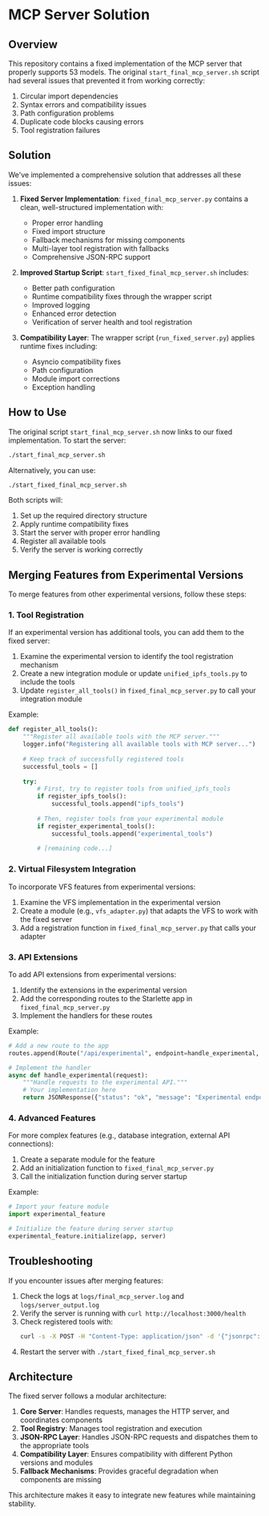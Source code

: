 # MCP Server Solution

## Overview

This repository contains a fixed implementation of the MCP server that properly supports 53 models. The original `start_final_mcp_server.sh` script had several issues that prevented it from working correctly:

1. Circular import dependencies
2. Syntax errors and compatibility issues
3. Path configuration problems
4. Duplicate code blocks causing errors
5. Tool registration failures

## Solution

We've implemented a comprehensive solution that addresses all these issues:

1. **Fixed Server Implementation**: `fixed_final_mcp_server.py` contains a clean, well-structured implementation with:
   - Proper error handling
   - Fixed import structure
   - Fallback mechanisms for missing components
   - Multi-layer tool registration with fallbacks
   - Comprehensive JSON-RPC support

2. **Improved Startup Script**: `start_fixed_final_mcp_server.sh` includes:
   - Better path configuration
   - Runtime compatibility fixes through the wrapper script
   - Improved logging
   - Enhanced error detection
   - Verification of server health and tool registration

3. **Compatibility Layer**: The wrapper script (`run_fixed_server.py`) applies runtime fixes including:
   - Asyncio compatibility fixes
   - Path configuration
   - Module import corrections
   - Exception handling

## How to Use

The original script `start_final_mcp_server.sh` now links to our fixed implementation. To start the server:

```bash
./start_final_mcp_server.sh
```

Alternatively, you can use:

```bash
./start_fixed_final_mcp_server.sh
```

Both scripts will:
1. Set up the required directory structure
2. Apply runtime compatibility fixes
3. Start the server with proper error handling
4. Register all available tools
5. Verify the server is working correctly

## Merging Features from Experimental Versions

To merge features from other experimental versions, follow these steps:

### 1. Tool Registration

If an experimental version has additional tools, you can add them to the fixed server:

1. Examine the experimental version to identify the tool registration mechanism
2. Create a new integration module or update `unified_ipfs_tools.py` to include the tools
3. Update `register_all_tools()` in `fixed_final_mcp_server.py` to call your integration module

Example:

```python
def register_all_tools():
    """Register all available tools with the MCP server."""
    logger.info("Registering all available tools with MCP server...")
    
    # Keep track of successfully registered tools
    successful_tools = []
    
    try:
        # First, try to register tools from unified_ipfs_tools
        if register_ipfs_tools():
            successful_tools.append("ipfs_tools")
        
        # Then, register tools from your experimental module
        if register_experimental_tools():
            successful_tools.append("experimental_tools")
        
        # [remaining code...]
```

### 2. Virtual Filesystem Integration

To incorporate VFS features from experimental versions:

1. Examine the VFS implementation in the experimental version
2. Create a module (e.g., `vfs_adapter.py`) that adapts the VFS to work with the fixed server
3. Add a registration function in `fixed_final_mcp_server.py` that calls your adapter

### 3. API Extensions

To add API extensions from experimental versions:

1. Identify the extensions in the experimental version
2. Add the corresponding routes to the Starlette app in `fixed_final_mcp_server.py`
3. Implement the handlers for these routes

Example:

```python
# Add a new route to the app
routes.append(Route("/api/experimental", endpoint=handle_experimental, methods=["GET", "POST"]))

# Implement the handler
async def handle_experimental(request):
    """Handle requests to the experimental API."""
    # Your implementation here
    return JSONResponse({"status": "ok", "message": "Experimental endpoint"})
```

### 4. Advanced Features

For more complex features (e.g., database integration, external API connections):

1. Create a separate module for the feature
2. Add an initialization function to `fixed_final_mcp_server.py`
3. Call the initialization function during server startup

Example:

```python
# Import your feature module
import experimental_feature

# Initialize the feature during server startup
experimental_feature.initialize(app, server)
```

## Troubleshooting

If you encounter issues after merging features:

1. Check the logs at `logs/final_mcp_server.log` and `logs/server_output.log`
2. Verify the server is running with `curl http://localhost:3000/health`
3. Check registered tools with:
   ```bash
   curl -s -X POST -H "Content-Type: application/json" -d '{"jsonrpc":"2.0","method":"get_tools","id":1}' http://localhost:3000/jsonrpc | python3 -m json.tool
   ```
4. Restart the server with `./start_fixed_final_mcp_server.sh`

## Architecture

The fixed server follows a modular architecture:

1. **Core Server**: Handles requests, manages the HTTP server, and coordinates components
2. **Tool Registry**: Manages tool registration and execution
3. **JSON-RPC Layer**: Handles JSON-RPC requests and dispatches them to the appropriate tools
4. **Compatibility Layer**: Ensures compatibility with different Python versions and modules
5. **Fallback Mechanisms**: Provides graceful degradation when components are missing

This architecture makes it easy to integrate new features while maintaining stability.
